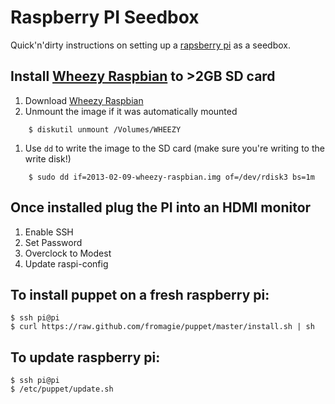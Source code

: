 # Raspberry PI Seedbox

Quick'n'dirty instructions on setting up a [rapsberry pi](http://rapsberrypi.org) as a seedbox.

##  Install [Wheezy Raspbian](http://www.raspberrypi.org/downloads) to >2GB SD card

1. Download [Wheezy Raspbian](http://www.raspberrypi.org/downloads)
1. Unmount the image if it was automatically mounted
```
    $ diskutil unmount /Volumes/WHEEZY
```
1. Use `dd` to write the image to the SD card (make sure you're writing to the write disk!)
```
    $ sudo dd if=2013-02-09-wheezy-raspbian.img of=/dev/rdisk3 bs=1m
```
## Once installed plug the PI into an HDMI monitor

1. Enable SSH 
1. Set Password
1. Overclock to Modest
1. Update raspi-config

## To install puppet on a fresh raspberry pi:

    $ ssh pi@pi
    $ curl https://raw.github.com/fromagie/puppet/master/install.sh | sh

## To update raspberry pi:

    $ ssh pi@pi
    $ /etc/puppet/update.sh

